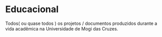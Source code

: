 # Educacional
Todos( ou quase todos ) os projetos / documentos produzidos durante a vida acadêmica na Universidade de Mogi das Cruzes.
